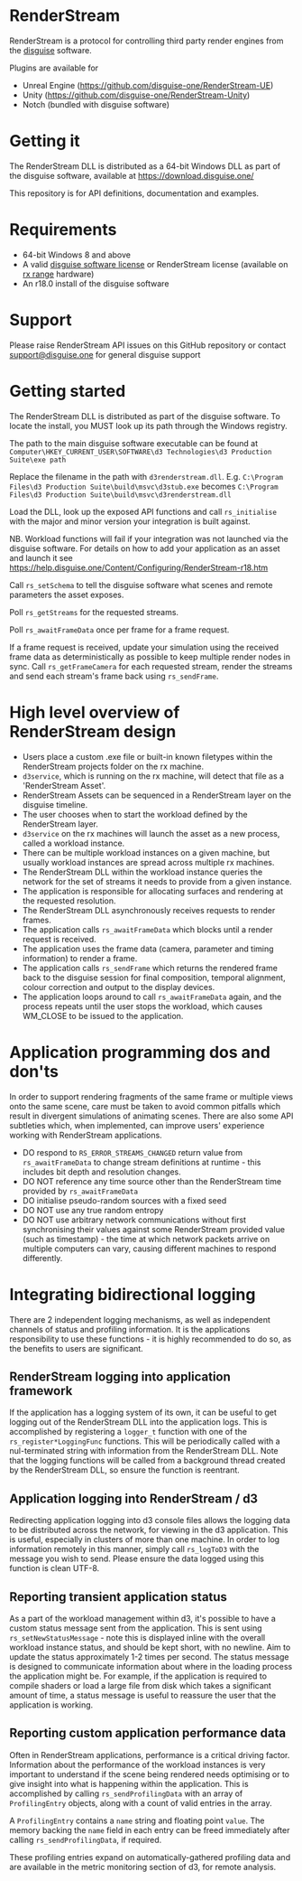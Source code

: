 # RenderStream
RenderStream is a protocol for controlling third party render engines from the [disguise](http://disguise.one/) software. 

Plugins are available for
* Unreal Engine (https://github.com/disguise-one/RenderStream-UE)
* Unity (https://github.com/disguise-one/RenderStream-Unity)
* Notch (bundled with disguise software)

# Getting it
The RenderStream DLL is distributed as a 64-bit Windows DLL as part of the disguise software, available at https://download.disguise.one/

This repository is for API definitions, documentation and examples.

# Requirements
* 64-bit Windows 8 and above
* A valid [disguise software license](https://store.disguise.one/) or RenderStream license (available on [rx range](https://www.disguise.one/en/products/rx-range/) hardware)
* An r18.0 install of the disguise software

# Support
Please raise RenderStream API issues on this GitHub repository or contact support@disguise.one for general disguise support

# Getting started

The RenderStream DLL is distributed as part of the disguise software. To locate the install, you MUST look up its path through the Windows registry.

The path to the main disguise software executable can be found at `Computer\HKEY_CURRENT_USER\SOFTWARE\d3 Technologies\d3 Production Suite\exe path`

Replace the filename in the path with `d3renderstream.dll`. E.g. `C:\Program Files\d3 Production Suite\build\msvc\d3stub.exe` becomes `C:\Program Files\d3 Production Suite\build\msvc\d3renderstream.dll`

Load the DLL, look up the exposed API functions and call `rs_initialise` with the major and minor version your integration is built against. 

NB. Workload functions will fail if your integration was not launched via the disguise software. For details on how to add your application as an asset and launch it see https://help.disguise.one/Content/Configuring/RenderStream-r18.htm

Call `rs_setSchema` to tell the disguise software what scenes and remote parameters the asset exposes.

Poll `rs_getStreams` for the requested streams.

Poll `rs_awaitFrameData` once per frame for a frame request. 

If a frame request is received, update your simulation using the received frame data as deterministically as possible to keep multiple render nodes in sync. Call `rs_getFrameCamera` for each requested stream, render the streams and send each stream's frame back using `rs_sendFrame`.

# High level overview of RenderStream design

* Users place a custom .exe file or built-in known filetypes within the RenderStream projects folder on the rx machine.
* `d3service`, which is running on the rx machine, will detect that file as a 'RenderStream Asset'.
* RenderStream Assets can be sequenced in a RenderStream layer on the disguise timeline.
* The user chooses when to start the workload defined by the RenderStream layer.
* `d3service` on the rx machines will launch the asset as a new process, called a workload instance.
* There can be multiple workload instances on a given machine, but usually workload instances are spread across multiple rx machines.
* The RenderStream DLL within the workload instance queries the network for the set of streams it needs to provide from a given instance.
* The application is responsible for allocating surfaces and rendering at the requested resolution.
* The RenderStream DLL asynchronously receives requests to render frames.
* The application calls `rs_awaitFrameData` which blocks until a render request is received.
* The application uses the frame data (camera, parameter and timing information) to render a frame.
* The application calls `rs_sendFrame` which returns the rendered frame back to the disguise session for final composition, temporal alignment, colour correction and output to the display devices.
* The application loops around to call `rs_awaitFrameData` again, and the process repeats until the user stops the workload, which causes WM_CLOSE to be issued to the application.

# Application programming dos and don'ts

In order to support rendering fragments of the same frame or multiple views onto the same scene, care must be taken to avoid common pitfalls which result in divergent simulations of animating scenes. There are also some API subtleties which, when implemented, can improve users' experience working with RenderStream applications.

* DO respond to `RS_ERROR_STREAMS_CHANGED` return value from `rs_awaitFrameData` to change stream definitions at runtime - this includes bit depth and resolution changes.
* DO NOT reference any time source other than the RenderStream time provided by `rs_awaitFrameData`
* DO initialise pseudo-random sources with a fixed seed
* DO NOT use any true random entropy
* DO NOT use arbitrary network communications without first synchronising their values against some RenderStream provided value (such as timestamp) - the time at which network packets arrive on multiple computers can vary, causing different machines to respond differently.

# Integrating bidirectional logging

There are 2 independent logging mechanisms, as well as independent channels of status and profiling information. It is the applications responsibility to use these functions - it is highly recommended to do so, as the benefits to users are significant.

## RenderStream logging into application framework

If the application has a logging system of its own, it can be useful to get logging out of the RenderStream DLL into the application logs. This is accomplished by registering a `logger_t` function with one of the `rs_register*LoggingFunc` functions. This will be periodically called with a nul-terminated string with information from the RenderStream DLL. Note that the logging functions will be called from a background thread created by the RenderStream DLL, so ensure the function is reentrant.

## Application logging into RenderStream / d3

Redirecting application logging into d3 console files allows the logging data to be distributed across the network, for viewing in the d3 application. This is useful, especially in clusters of more than one machine. In order to log information remotely in this manner, simply call `rs_logToD3` with the message you wish to send. Please ensure the data logged using this function is clean UTF-8.

## Reporting transient application status

As a part of the workload management within d3, it's possible to have a custom status message sent from the application. This is sent using `rs_setNewStatusMessage` - note this is displayed inline with the overall workload instance status, and should be kept short, with no newline. Aim to update the status approximately 1-2 times per second. The status message is designed to communicate information about where in the loading process the application might be. For example, if the application is required to compile shaders or load a large file from disk which takes a significant amount of time, a status message is useful to reassure the user that the application is working.

## Reporting custom application performance data

Often in RenderStream applications, performance is a critical driving factor. Information about the performance of the workload instances is very important to understand if the scene being rendered needs optimising or to give insight into what is happening within the application. This is accomplished by calling `rs_sendProfilingData` with an array of `ProfilingEntry` objects, along with a count of valid entries in the array.

A `ProfilingEntry` contains a `name` string and floating point `value`. The memory backing the `name` field in each entry can be freed immediately after calling `rs_sendProfilingData`, if required.

These profiling entries expand on automatically-gathered profiling data and are available in the metric monitoring section of d3, for remote analysis.
